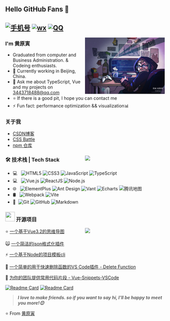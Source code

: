 ## Hello GitHub Fans 👋
[![手机号](https://img.shields.io/badge/手机号-17808098401-red.svg "17908098401")](mailto:17808098401)
[![wx](https://img.shields.io/badge/wx-17808098401-red.svg "17908098401")](mailto:17808098401)
[![QQ](https://img.shields.io/badge/-3443718488@qq.com-c14438?style=flat&logo=tencentqq&logoColor=white&link=mailto:3443718488@qq.com)](mailto:3443718488@qq.com)
---

<img align="right" alt="GIF" src="https://github.com/FernandoRoldan93/FernandoRoldan93/blob/master/cover_image.jpg" width="50%" height="auto"/>

### I'm 黄原寅

- Graduated from computer and Business Administration. & Codeing enthusiasts. 
- 🌱 Currently working in Beijing, China.
- 💬 Ask me about TypeScript, Vue and my projects on [3443718488@qq.com](mailto:3443718488@qq.com)
- ⭐ If there is a good pit, I hope you can contact me
- ⚡ Fun fact: performance optimization && visualization📊

### 关于我
- [CSDN博客](https://blog.csdn.net/weixin_42365757?spm=1000.2115.3001.5343)
- [CSS Battle](https://cssbattle.dev/player/IMDu4D5SsrYED3MnvyqO3Vf9Lw43)
- [npm 仓库](https://www.npmjs.com/~huangyuanyin)

### 🛠 技术栈 | Tech Stack  <img width="50%" align="right" height="auto" src="https://github-readme-stats-git-masterrstaa-rickstaa.vercel.app/api?username=huangyuanyin&count_private=true&show_icons=true&theme=tokyonight&locale=cn&include_all_commits=true" />

- 💻 &#160; ![HTML5](https://img.shields.io/badge/-HTML5-333333?style=flat&logo=html5)
![CSS3](https://img.shields.io/badge/-CSS3-333333?style=flat&logo=css3)
![JavaScript](https://img.shields.io/badge/-JavaScript-333333?style=flat&logo=javascript)
![TypeScript](https://img.shields.io/badge/-TypeScript-333333?style=flat&logo=typescript)
- 💻 &#160; ![Vue.js](https://img.shields.io/badge/-VueJS-333333?style=flat&logo=Vue.js)
![ReactJS](https://img.shields.io/badge/-ReactJS-333333?style=flat&logo=react)
![Node.js](https://img.shields.io/badge/-Node.js-333333?style=flat&logo=node.js)
- 🌐 &#160; ![ElementPlus](https://img.shields.io/badge/-ElementPlus-333333?style=flat&logo=element) 
![Ant Design](https://img.shields.io/badge/-AntDesign-333333?style=flat&logo=antdesign&logoColor=563D7C)
![Vant](https://img.shields.io/badge/-Vant-99CC66?style=flat&logo=vant&logoColor=99CC33)
![Echarts](https://img.shields.io/badge/-Echarts-66CCFF?style=flat&logo=echarts&logoColor=563D7C)
![腾讯地图](https://img.shields.io/badge/-腾讯地图-FFFF33?style=flat&logo&logoColor=563D7C)
- 🛢 &#160; ![Webpack](https://img.shields.io/badge/-Webpack-333333?style=flat&logo=webpack)
![Vite](https://img.shields.io/badge/-Vite-333333?style=flat&logo=vite)
- 🔧 &#160;![Git](https://img.shields.io/badge/-Git-333333?style=flat&logo=git)
![GitHub](https://img.shields.io/badge/-GitHub-333333?style=flat&logo=github)
![Markdown](https://img.shields.io/badge/-Markdown-333333?style=flat&logo=markdown)

### <img src="https://media0.giphy.com/media/pylpD8AoQCf3CQ1oO2/giphy.gif" width=30 height=30> 开源项目 
<img width="50%" align="right" height="auto" src="https://github-readme-stats-git-masterrstaa-rickstaa.vercel.app/api/top-langs/?username=huangyuanyin&layout=compact&theme=cobalt" />
 
 ⭐ [一个基于Vue3.2的思维导图](https://huangyuanyin.gitee.io/hyy-vue3-mindmap/#/)

 🙀 [一个简洁的json格式化插件](https://huangyuanyin.gitee.io/hyy-json-tree-view/) 
 
 ⚡ [一个基于Node的项目模板cli](https://www.npmjs.com/package/front-template-cli)
 
 🌝 [一个简单的用于快速删除函数的VS Code插件 - Delete Function](https://marketplace.visualstudio.com/items?itemName=huangyuanyin.deleteFunction)
 
 🔮 [为你的团队提供常用代码片段 - Vue-Snippets-VSCode](https://marketplace.visualstudio.com/items?itemName=huangyuanyin.Vue-Snippets-VSCode)
 
[![Readme Card](https://github-readme-stats-git-masterrstaa-rickstaa.vercel.app/api/pin/?username=huangyuanyin&repo=hyy-webSSH-Termail&theme=moltack)](https://github.com/huangyuanyin/hyy-webSSH-Termail)
[![Readme Card](https://github-readme-stats-git-masterrstaa-rickstaa.vercel.app/api/pin/?username=huangyuanyin&repo=hyy-video-uploader&theme=moltack)](https://github.com/huangyuanyin/hyy-video-uploader)

> ***I love to make friends. so if you want to say hi, I'll be happy to meet you more!😊***

⭐️ From [黄原寅](https://github.com/huangyuanyin)
